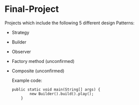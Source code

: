 # Final-Project
 
 Projects which include the following 5 different design Patterns:

 - Strategy
 - Builder
 - Observer
 - Factory method (unconfirmed)
 - Composite (unconfirmed)

    Example code:
    ```
    public static void main(String[] args) {
            new Builder().build().play();
        }
    ```
